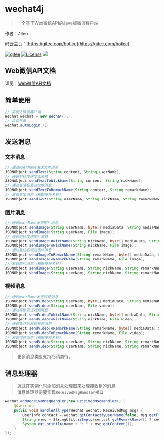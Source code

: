 # wechat4j

> 一个基于Web微信API的Java版微信客户端

作者：Allen

码云主页：[https://gitee.com/hotlcc](https://gitee.com/hotlcc)

[![gitee](https://img.shields.io/badge/github-%40hotlcc-blank.svg)](https://github.com/hotlcc)
[![License](https://img.shields.io/badge/license-Anti%20996-4EB1BA.svg)](https://raw.githubusercontent.com/996icu/996.ICU/master/LICENSE_CN)
<a href="https://996.icu"><img src="https://img.shields.io/badge/link-996.icu-red.svg"></a>

## Web微信API文档

详见：[Web微信API文档](doc/web-weixin-api.md)

## 简单使用

```java
// 实例化微信客户端
Wechat wechat = new Wechat();
// 自动登录
wechat.autoLogin();
```

## 发送消息

### 文本消息

```java
// 通过userName发送文本消息
JSONObject sendText(String content, String userName);
// 通过昵称发送文本消息
JSONObject sendTextToNickName(String content, String nickName);
// 通过备注名发送文本消息
JSONObject sendTextToRemarkName(String content, String remarkName);
// 发送文本消息（根据多种名称）
JSONObject sendText(String userName, String nickName, String remarkName, String content);
```

### 图片消息

```java
// 通过userName发送图片消息
JSONObject sendImage(String userName, byte[] mediaData, String mediaName, ContentType contentType);
JSONObject sendImage(String userName, File image);
// 通过昵称发送图片消息
JSONObject sendImageToNickName(String nickName, byte[] mediaData, String mediaName, ContentType contentType);
JSONObject sendImageToNickName(String nickName, File image);
// 通过备注名发送图片消息
JSONObject sendImageToRemarkName(String remarkName, byte[] mediaData, String mediaName, ContentType contentType);
JSONObject sendImageToRemarkName(String remarkName, File image);
// 发送图片消息（根据多种名称）
JSONObject sendImage(String userName, String nickName, String remarkName, byte[] mediaData, String mediaName, ContentType contentType);
JSONObject sendImage(String userName, String nickName, String remarkName, File image);
```

### 视频消息

```java
// 通过userName发送视频消息
JSONObject sendVideo(String userName, byte[] mediaData, String mediaName, ContentType contentType);
JSONObject sendVideo(String userName, File video);
// 通过昵称发送视频消息
JSONObject sendVideoToNickName(String nickName, byte[] mediaData, String mediaName, ContentType contentType);
JSONObject sendVideoToNickName(String nickName, File video);
// 通过备注名发送视频消息
JSONObject sendVideoToRemarkName(String remarkName, byte[] mediaData, String mediaName, ContentType contentType);
JSONObject sendVideoToRemarkName(String remarkName, File video);
// 发送视频消息（根据多种名称）
JSONObject sendVideo(String userName, String nickName, String remarkName, byte[] mediaData, String mediaName, ContentType contentType);
JSONObject sendVideo(String userName, String nickName, String remarkName, File video);
```

> 更多消息类型支持尽请期待。

## 消息处理器

> 通过在实例化时添加消息处理器来处理接收到的消息<br>
> 消息处理器需要实现`ReceivedMsgHandler`接口

```java
wechat.addReceivedMsgHandler(new ReceivedMsgHandler() {
    @Override
    public void handleAllType(Wechat wechat, ReceivedMsg msg) {
        UserInfo contact = wechat.getContactByUserName(false, msg.getFromUserName());
        String name = StringUtil.isEmpty(contact.getRemarkName()) ? contact.getNickName() : contact.getRemarkName();
        System.out.println(name + ": " + msg.getContent());
    }
});
```


